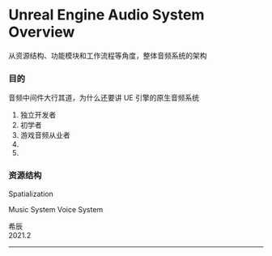 # Unreal Engine Audio System Overview

从资源结构、功能模块和工作流程等角度，整体音频系统的架构

### 目的

音频中间件大行其道，为什么还要讲 UE 引擎的原生音频系统

1. 独立开发者
1. 初学者
1. 游戏音频从业者
1.
1.

### 资源结构

Spatialization

Music System
Voice System


希辰\
2021.2

---